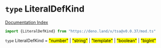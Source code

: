 # `type` LiteralDefKind

[Documentation Index](../README.md)

```ts
import {LiteralDefKind} from "https://deno.land/x/tsa@v0.0.37/mod.ts"
```

`type` LiteralDefKind = <mark>"number"</mark> | <mark>"string"</mark> | <mark>"template"</mark> | <mark>"boolean"</mark> | <mark>"bigInt"</mark>